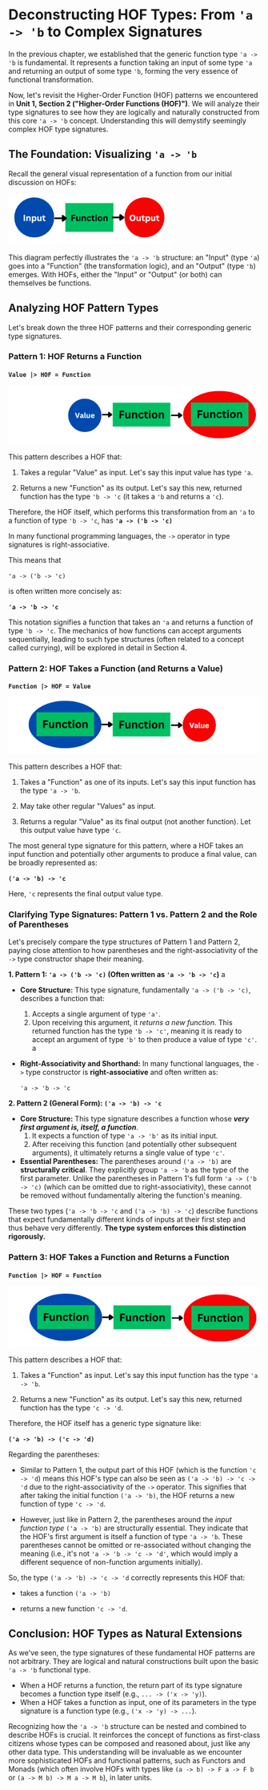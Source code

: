 # Deconstructing HOF Types: From `'a -> 'b` to Complex Signatures

In the previous chapter, we established that the generic function type `'a -> 'b` is fundamental. It represents a function taking an input of some type `'a` and returning an output of some type `'b`, forming the very essence of functional transformation.

Now, let's revisit the Higher-Order Function (HOF) patterns we encountered in **Unit 1, Section 2 ("Higher-Order Functions (HOF)")**. We will analyze their type signatures to see how they are logically and naturally constructed from this core `'a -> 'b` concept. Understanding this will demystify seemingly complex HOF type signatures.

## The Foundation: Visualizing `'a -> 'b`

Recall the general visual representation of a function from our initial discussion on HOFs:

![General function flow: Input -> Function -> Output](https://raw.githubusercontent.com/ken-okabe/web-images5/main/img_1744564785396.png)

This diagram perfectly illustrates the `'a -> 'b` structure: an "Input" (type `'a`) goes into a "Function" (the transformation logic), and an "Output" (type `'b`) emerges. With HOFs, either the "Input" or "Output" (or both) can themselves be functions.

## Analyzing HOF Pattern Types

Let's break down the three HOF patterns and their corresponding generic type signatures.

### Pattern 1: HOF Returns a Function
   **`Value |> HOF = Function`**

   ![HOF Pattern 1: Value -> HOF -> Function](https://raw.githubusercontent.com/ken-okabe/web-images5/main/img_1745695953633.png)

   This pattern describes a HOF that:

   1.  Takes a regular "Value" as input. Let's say this input value has type `'a`.

   2.  Returns a new "Function" as its output. Let's say this new, returned function has the type `'b -> 'c` (it takes a `'b` and returns a `'c`).

   Therefore, the HOF itself, which performs this transformation from an `'a` to a function of type `'b -> 'c`, has **`'a -> ('b -> 'c)`**

   In many functional programming languages, the `->` operator in type signatures is right-associative.

   This means that

   `'a -> ('b -> 'c)`

   is often written more concisely as:

   **`'a -> 'b -> 'c`**

   This notation signifies a function that takes an `'a` and returns a function of type `'b -> 'c`. The mechanics of how functions can accept arguments sequentially, leading to such type structures (often related to a concept called currying), will be explored in detail in Section 4.

### Pattern 2: HOF Takes a Function (and Returns a Value)
   **`Function |> HOF = Value`**

   ![HOF Pattern 2: Function -> HOF -> Value](https://raw.githubusercontent.com/ken-okabe/web-images5/main/img_1745695880762.png)

   This pattern describes a HOF that:

   1.  Takes a "Function" as one of its inputs. Let's say this input function has the type `'a -> 'b`.

   2.  May take other regular "Values" as input.

   3.  Returns a regular "Value" as its final output (not another function). Let this output value have type `'c`.

   The most general type signature for this pattern, where a HOF takes an input function and potentially other arguments to produce a final value, can be broadly represented as:

   **`('a -> 'b) -> 'c`**

   Here, `'c` represents the final output value type.

### Clarifying Type Signatures: Pattern 1 vs. Pattern 2 and the Role of Parentheses

Let's precisely compare the type structures of Pattern 1 and Pattern 2, paying close attention to how parentheses and the right-associativity of the `->` type constructor shape their meaning.

**1. Pattern 1: `'a -> ('b -> 'c)` (Often written as `'a -> 'b -> 'c`)**
a
*   **Core Structure:** This type signature, fundamentally `'a -> ('b -> 'c)`, describes a function that:
    1.  Accepts a single argument of type `'a'`.
    2.  Upon receiving this argument, it *returns a new function*. This returned function has the type `'b -> 'c'`, meaning it is ready to accept an argument of type `'b'` to then produce a value of type `'c'`.
a
*   **Right-Associativity and Shorthand:** In many functional languages, the `->` type constructor is **right-associative** and often written as:

    `'a -> 'b -> 'c`

**2. Pattern 2 (General Form): `('a -> 'b) -> 'c`**

*   **Core Structure:** This type signature describes a function whose ***very first argument is, itself, a function***.
    1.  It expects a function of type `'a -> 'b'` as its initial input.
    2.  After receiving this function (and potentially other subsequent arguments), it ultimately returns a single value of type `'c'`.
*   **Essential Parentheses:** The parentheses around `('a -> 'b)` are **structurally critical**. They explicitly group `'a -> 'b` as the type of the first parameter. Unlike the parentheses in Pattern 1's full form `'a -> ('b -> 'c)` (which can be omitted due to right-associativity), these cannot be removed without fundamentally altering the function's meaning.

These two types (`'a -> 'b -> 'c` and `('a -> 'b) -> 'c`) describe functions that expect fundamentally different kinds of inputs at their first step and thus behave very differently. **The type system enforces this distinction rigorously.**

### Pattern 3: HOF Takes a Function and Returns a Function
   **`Function |> HOF = Function`**

   ![HOF Pattern 3: Function -> HOF -> Function](https://raw.githubusercontent.com/ken-okabe/web-images5/main/img_1745695992437.png)

   This pattern describes a HOF that:

   1.  Takes a "Function" as input. Let's say this input function has the type `'a -> 'b`.

   2.  Returns a new "Function" as its output. Let's say this new, returned function has the type `'c -> 'd`.

   Therefore, the HOF itself has a generic type signature like:

   **`('a -> 'b) -> ('c -> 'd)`**

   Regarding the parentheses:

   *   Similar to Pattern 1, the output part of this HOF (which is the function `'c -> 'd`) means this HOF's type can also be seen as `('a -> 'b) -> 'c -> 'd` due to the right-associativity of the `->` operator. This signifies that after taking the initial function `('a -> 'b)`, the HOF returns a new function of type `'c -> 'd`.

   *   However, just like in Pattern 2, the parentheses around the *input function type* `('a -> 'b)` are structurally essential. They indicate that the HOF's first argument is itself a function of type `'a -> 'b`. These parentheses cannot be omitted or re-associated without changing the meaning (i.e., it's not `'a -> 'b -> 'c -> 'd'`, which would imply a different sequence of non-function arguments initially).

   So, the type `('a -> 'b) -> 'c -> 'd` correctly represents this HOF that:

   - takes a function `('a -> 'b)`

   - returns a new function `'c -> 'd`.

## Conclusion: HOF Types as Natural Extensions

As we've seen, the type signatures of these fundamental HOF patterns are not arbitrary. They are logical and natural constructions built upon the basic `'a -> 'b` functional type.
*   When a HOF returns a function, the return part of its type signature becomes a function type itself (e.g., `... -> ('x -> 'y)`).
*   When a HOF takes a function as input, one of its parameters in the type signature is a function type (e.g., `('x -> 'y) -> ...`).

Recognizing how the `'a -> 'b` structure can be nested and combined to describe HOFs is crucial. It reinforces the concept of functions as first-class citizens whose types can be composed and reasoned about, just like any other data type. This understanding will be invaluable as we encounter more sophisticated HOFs and functional patterns, such as Functors and Monads (which often involve HOFs with types like `(a -> b) -> F a -> F b` or `(a -> M b) -> M a -> M b`), in later units.
